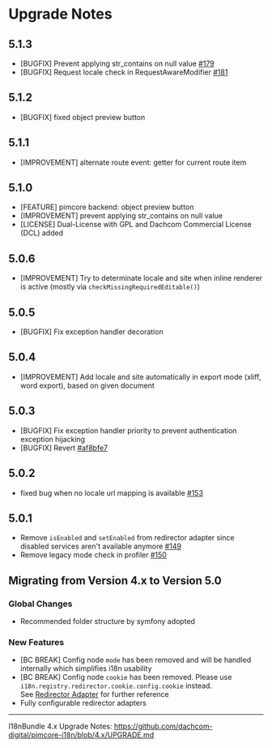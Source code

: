 # Upgrade Notes

## 5.1.3
- [BUGFIX] Prevent applying str_contains on null value [#179](https://github.com/dachcom-digital/pimcore-i18n/pull/179)
- [BUGFIX] Request locale check in RequestAwareModifier [#181](https://github.com/dachcom-digital/pimcore-i18n/pull/181)
## 5.1.2
- [BUGFIX] fixed object preview button
## 5.1.1
- [IMPROVEMENT] alternate route event: getter for current route item
## 5.1.0
- [FEATURE] pimcore backend: object preview button
- [IMPROVEMENT] prevent applying str_contains on null value
- [LICENSE] Dual-License with GPL and Dachcom Commercial License (DCL) added
## 5.0.6
- [IMPROVEMENT] Try to determinate locale and site when inline renderer is active (mostly via `checkMissingRequiredEditable()`)
## 5.0.5
- [BUGFIX] Fix exception handler decoration
## 5.0.4
- [IMPROVEMENT] Add locale and site automatically in export mode (xliff, word export), based on given document
## 5.0.3
- [BUGFIX] Fix exception handler priority to prevent authentication exception hijacking
- [BUGFIX] Revert [#af8bfe7](https://github.com/dachcom-digital/pimcore-i18n/commit/af8bfe74488fd85ebcdb14e4300f3a9f7ddc7dbe)
## 5.0.2
- fixed bug when no locale url mapping is available [#153](https://github.com/dachcom-digital/pimcore-i18n/pull/153)
## 5.0.1
- Remove `isEnabled` and `setEnabled` from redirector adapter since disabled services aren't available anymore [#149](https://github.com/dachcom-digital/pimcore-i18n/issues/149)
- Remove legacy mode check in profiler [#150](https://github.com/dachcom-digital/pimcore-i18n/issues/150)

## Migrating from Version 4.x to Version 5.0

### Global Changes
- Recommended folder structure by symfony adopted

### New Features
- [BC BREAK] Config node `mode` has been removed and will be handled internally which simplifies i18n usability
- [BC BREAK] Config node `cookie` has been removed. Please use `i18n.registry.redirector.cookie.config.cookie` instead.  
  See [Redirector Adapter](docs/51_RedirectorAdapter.md) for further reference
- Fully configurable redirector adapters

***

I18nBundle 4.x Upgrade Notes: https://github.com/dachcom-digital/pimcore-i18n/blob/4.x/UPGRADE.md
